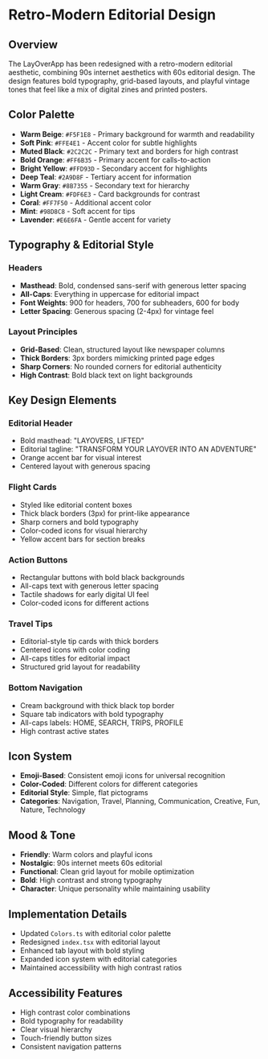 # Retro-Modern Editorial Design

## Overview
The LayOverApp has been redesigned with a retro-modern editorial aesthetic, combining 90s internet aesthetics with 60s editorial design. The design features bold typography, grid-based layouts, and playful vintage tones that feel like a mix of digital zines and printed posters.

## Color Palette
- **Warm Beige**: `#F5F1E8` - Primary background for warmth and readability
- **Soft Pink**: `#FFE4E1` - Accent color for subtle highlights
- **Muted Black**: `#2C2C2C` - Primary text and borders for high contrast
- **Bold Orange**: `#FF6B35` - Primary accent for calls-to-action
- **Bright Yellow**: `#FFD93D` - Secondary accent for highlights
- **Deep Teal**: `#2A9D8F` - Tertiary accent for information
- **Warm Gray**: `#8B7355` - Secondary text for hierarchy
- **Light Cream**: `#FDF6E3` - Card backgrounds for contrast
- **Coral**: `#FF7F50` - Additional accent color
- **Mint**: `#98D8C8` - Soft accent for tips
- **Lavender**: `#E6E6FA` - Gentle accent for variety

## Typography & Editorial Style

### Headers
- **Masthead**: Bold, condensed sans-serif with generous letter spacing
- **All-Caps**: Everything in uppercase for editorial impact
- **Font Weights**: 900 for headers, 700 for subheaders, 600 for body
- **Letter Spacing**: Generous spacing (2-4px) for vintage feel

### Layout Principles
- **Grid-Based**: Clean, structured layout like newspaper columns
- **Thick Borders**: 3px borders mimicking printed page edges
- **Sharp Corners**: No rounded corners for editorial authenticity
- **High Contrast**: Bold black text on light backgrounds

## Key Design Elements

### Editorial Header
- Bold masthead: "LAYOVERS, LIFTED"
- Editorial tagline: "TRANSFORM YOUR LAYOVER INTO AN ADVENTURE"
- Orange accent bar for visual interest
- Centered layout with generous spacing

### Flight Cards
- Styled like editorial content boxes
- Thick black borders (3px) for print-like appearance
- Sharp corners and bold typography
- Color-coded icons for visual hierarchy
- Yellow accent bars for section breaks

### Action Buttons
- Rectangular buttons with bold black backgrounds
- All-caps text with generous letter spacing
- Tactile shadows for early digital UI feel
- Color-coded icons for different actions

### Travel Tips
- Editorial-style tip cards with thick borders
- Centered icons with color coding
- All-caps titles for editorial impact
- Structured grid layout for readability

### Bottom Navigation
- Cream background with thick black top border
- Square tab indicators with bold typography
- All-caps labels: HOME, SEARCH, TRIPS, PROFILE
- High contrast active states

## Icon System
- **Emoji-Based**: Consistent emoji icons for universal recognition
- **Color-Coded**: Different colors for different categories
- **Editorial Style**: Simple, flat pictograms
- **Categories**: Navigation, Travel, Planning, Communication, Creative, Fun, Nature, Technology

## Mood & Tone
- **Friendly**: Warm colors and playful icons
- **Nostalgic**: 90s internet meets 60s editorial
- **Functional**: Clean grid layout for mobile optimization
- **Bold**: High contrast and strong typography
- **Character**: Unique personality while maintaining usability

## Implementation Details
- Updated `Colors.ts` with editorial color palette
- Redesigned `index.tsx` with editorial layout
- Enhanced tab layout with bold styling
- Expanded icon system with editorial categories
- Maintained accessibility with high contrast ratios

## Accessibility Features
- High contrast color combinations
- Bold typography for readability
- Clear visual hierarchy
- Touch-friendly button sizes
- Consistent navigation patterns 